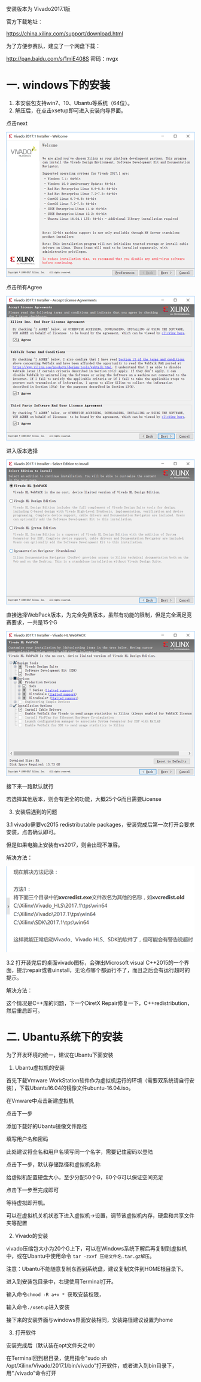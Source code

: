 安装版本为 Vivado2017.1版

官方下载地址：

https://china.xilinx.com/support/download.html



为了方便参赛队，建立了一个网盘下载：

http://pan.baidu.com/s/1miE408S   密码：nvgx

# 一. windows下的安装

1. 本安装包支持win7、10、Ubantu等系统（64位）。
2. 解压后，在点击xsetup即可进入安装向导界面。

点击next

![](/assets/import.png)

点击所有Agree

![](/assets/import1.png)

进入版本选择

![](/assets/import2.png)

直接选择WebPack版本，为完全免费版本，虽然有功能的限制，但是完全满足竞赛要求，一共是15个G

![](/assets/import4.png)

接下来一路默认就行

若选择其他版本，则会有更全的功能，大概25个G而且需要License

3. 安装后遇到的问题

3.1 vivado需要vc2015 redistributable packages，安装完成后第一次打开会要求安装，点击确认即可。

但是如果电脑上安装有vs2017，则会出现不兼容。

解决方法：

![](/assets/import6.png)

3.2 打开装完后的桌面vivado图标，会弹出Microsoft visual C++2015的一个界面，提示repair或者uinstall，无论点哪个都运行不了，而且之后会有运行超时的提示。

解决方法：

这个情况是C++库的问题，下一个DiretX Repair修复一下，C++redistribution，然后重启即可。

# 二. Ubantu系统下的安装

为了开发环境的统一，建议在Ubantu下面安装

1. Ubantu虚拟机的安装

首先下载Vmware WorkStation软件作为虚拟机运行的环境（需要双系统请自行安装），下载Ubantu16.04的镜像文件ubuntu-16.04.iso。

在Vmware中点击新建虚拟机

点击下一步

添加下载好的Ubantu镜像文件路径

填写用户名和密码

此处建议将全名和用户名填写同一个名字，需要记住密码以登陆

点击下一步，默认存储路径和虚拟机名称

给虚拟机配置硬盘大小，至少分配50个G，80个G可以保证空间充足

点击下一步至完成即可

等待虚拟即开机。

可以在虚拟机关机状态下进入虚拟机-&gt;设置，调节该虚拟机内存，硬盘和共享文件夹等配置



2. Vivado的安装

vivado压缩包大小为20个G上下，可以在Windows系统下解后再复制到虚拟机中，或在Ubantu中使用命令 `tar -zxvf 压缩文件名.tar.gz解压`。

注意：Ubantu不能随意复制东西到系统盘，建议复制文件到HOME根目录下。

进入到安装包目录中，右键使用Terminal打开。

输入命令`chmod -R a+x * `获取安装权限，

输入命令`./xsetup`进入安装

接下来的安装界面与windows界面安装相同，安装路径建议设置为home



3. 打开软件

安装完成后（默认装在opt文件夹之中）

在Terminal回到根目录，使用指令"sudo sh /opt/Xilinx/Vivado/2017.1/bin/vivado”打开软件，或者进入到bin目录下，用“./vivado”命令打开

